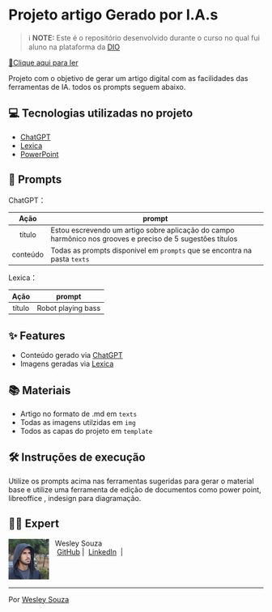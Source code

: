 # Projeto artigo Gerado por I.A.s


 > ℹ️ **NOTE:** Este é o repositório desenvolvido durante o curso no qual fui aluno na plataforma da [DIO](https://dio.me)

<a href="https://github.com/Wesleyrsouza/artigo-campo-harmonico/blob/master/text/artigo.md"> 📕Clique aqui para ler</a>

Projeto com o objetivo de gerar um artigo digital com as facilidades das ferramentas de IA. todos os prompts
seguem abaixo.

## 💻 Tecnologias utilizadas no projeto

- [ChatGPT](https://chat.openai.com/) 
- [Lexica](https://lexica.art/)
- [PowerPoint](https://www.microsoft.com/en/microsoft-365/powerpoint)

## 🧠 Prompts


ChatGPT：

|   Ação   | prompt                                                                                                                                                                                                                                                                         |
| :------: | ------------------------------------------------------------------------------------------------------------------------------------------------------------------------------------------------------------------------------------------------------------------------------ |
|  título  | Estou escrevendo um artigo sobre aplicação do campo harmônico nos grooves e preciso de 5 sugestôes títulos                                           |
| conteúdo | Todas as prompts disponivel em `prompts` que se encontra na pasta `texts` |


Lexica：

|  Ação  | prompt                                                                                 |
| :----: | -------------------------------------------------------------------------------------- |
| título | Robot playing bass |

## ✨ Features

- Conteúdo gerado via <a href = "https://chat.openai.com/">ChatGPT </a>
- Imagens geradas via <a href = "https://lexica.art/">Lexica </a>

## 📚 Materiais

- Artigo no formato de .md em `texts`
- Todas as imagens utilzidas em `img`
- Todos as capas do projeto em `template`

## 🛠️ Instruções de execução

Utilize os prompts acima nas ferramentas sugeridas para gerar o material base e utilize uma ferramenta de edição de documentos como power point, libreoffice , indesign para diagramação.

## 👨‍💻 Expert

<p>
    <img 
      align=left 
      margin=10 
      width=80 
      src="img/img01.jpeg"
    />
    <p>&nbsp&nbsp&nbspWesley Souza<br>
    &nbsp&nbsp&nbsp
    <a href="https://github.com/Wesleyrsouza">
    GitHub</a>&nbsp;|&nbsp;
    <a href="https://www.linkedin.com/in/wesley-souza-147405206/">LinkedIn</a>
&nbsp;|&nbsp;</p>
</p>
<br/><br/>
<p>

---

Por [Wesley Souza](https://github.com/Wesleyrsouza)
